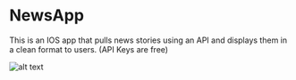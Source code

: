 # NewsApp
This is an IOS app that pulls news stories using an API and displays them in a clean format to users. (API Keys are free)

![alt text](https://i.imgur.com/qeonLTq.png)
